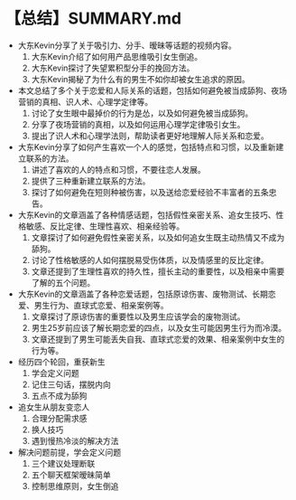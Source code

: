 # 【总结】SUMMARY.md

-   大东Kevin分享了关于吸引力、分手、暧昧等话题的视频内容。
    1.  大东Kevin介绍了如何用产品思维吸引女生倒追。
    2.  大东Kevin探讨了失望累积型分手的挽回方法。
    3.  大东Kevin揭秘了为什么有的男生不如你却被女生追求的原因。
-   本文总结了多个关于恋爱和人际关系的话题，包括如何避免被当成舔狗、夜场营销的真相、识人术、心理学定律等。
    1.  讨论了女生眼中最掉价的行为是怂，以及如何避免被当成舔狗。
    2.  分享了夜场营销的真相，以及如何运用心理学定律吸引女生。
    3.  提出了识人术和心理学法则，帮助读者更好地理解人际关系和恋爱。
-   大东Kevin分享了如何产生喜欢一个人的感觉，包括特点和习惯，以及重新建立联系的方法。
    1.  讲述了喜欢的人的特点和习惯，不要往恋人发展。
    2.  提供了三种重新建立联系的方法。
    3.  探讨了如何避免在短则种被伤害，以及送给恋爱经验不丰富者的五条忠告。
-   大东Kevin的文章涵盖了各种情感话题，包括假性亲密关系、追女生技巧、性格敏感、反比定律、生理性喜欢、相亲经验等。
    1.  文章探讨了如何避免假性亲密关系，以及如何追女生既主动热情又不成为舔狗。
    2.  讨论了性格敏感的人如何摆脱易受伤体质，以及情感里的反比定律。
    3.  文章还提到了生理性喜欢的持久性，擅长主动的重要性，以及相亲中需要了解的五个问题。
-   大东Kevin的文章涵盖了各种恋爱话题，包括原谅伤害、废物测试、长期恋爱、男生行为、直球式恋爱、相亲案例等。
    1.  文章探讨了原谅伤害的重要性以及男生应该学会的废物测试。
    2.  男生25岁前应该了解长期恋爱的四点，以及女生可能因男生行为而冷漠。
    3.  文章还提到了男生可能丢失自我、直球式恋爱的效果、相亲案例中女生的行为等。
-   经历四个轮回，重获新生
    1.  学会定义问题
    2.  记住三句话，摆脱内向
    3.  五点不成为舔狗
-   追女生从朋友变恋人
    1.  合理分配需求感
    2.  换人技巧
    3.  遇到慢热冷淡的解决方法
-   解决问题前提，学会定义问题
    1.  三个建议处理断联
    2.  五个聊天框架暧昧简单
    3.  控制思维原则，女生倒追